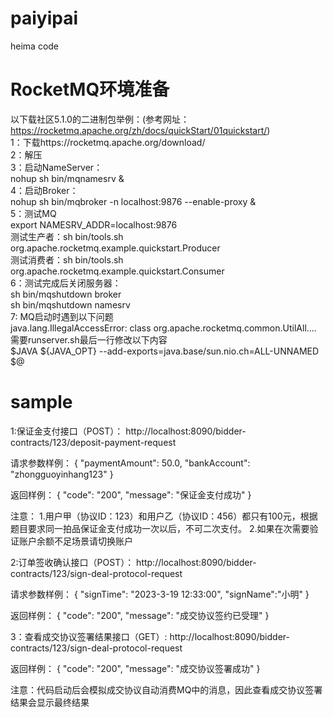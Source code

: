 # paiyipai
heima code

# RocketMQ环境准备
以下载社区5.1.0的二进制包举例：(参考网址：https://rocketmq.apache.org/zh/docs/quickStart/01quickstart/)
<br>1：下载https://rocketmq.apache.org/download/
<br>2：解压
<br>3：启动NameServer：
<br> nohup sh bin/mqnamesrv &
<br>4：启动Broker：
<br> nohup sh bin/mqbroker -n localhost:9876 --enable-proxy &
<br>5：测试MQ
<br>    export NAMESRV_ADDR=localhost:9876
<br>    测试生产者：sh bin/tools.sh org.apache.rocketmq.example.quickstart.Producer
<br>   测试消费者：sh bin/tools.sh org.apache.rocketmq.example.quickstart.Consumer
<br>6：测试完成后关闭服务器：
<br>    sh bin/mqshutdown broker
<br>    sh bin/mqshutdown namesrv
<br>7: MQ启动时遇到以下问题<br>
java.lang.IllegalAccessError: class org.apache.rocketmq.common.UtilAll....
需要runserver.sh最后一行修改以下内容
<br> $JAVA ${JAVA_OPT} --add-exports=java.base/sun.nio.ch=ALL-UNNAMED $@

# sample
1:保证金支付接口（POST）：
http://localhost:8090/bidder-contracts/123/deposit-payment-request

请求参数样例：
{
"paymentAmount": 50.0,
"bankAccount": "zhongguoyinhang123"
}

返回样例：
{
"code": "200",
"message": "保证金支付成功"
}

注意：
    1.用户甲（协议ID：123）和用户乙（协议ID：456）都只有100元，根据题目要求同一拍品保证金支付成功一次以后，不可二次支付。
    2.如果在次需要验证账户余额不足场景请切换账户



2:订单签收确认接口（POST）：
http://localhost:8090/bidder-contracts/123/sign-deal-protocol-request

请求参数样例：
{
"signTime": "2023-3-19 12:33:00",
"signName":"小明"
}

返回样例：
{
"code": "200",
"message": "成交协议签约已受理"
}


3：查看成交协议签署结果接口（GET）:
http://localhost:8090/bidder-contracts/123/sign-deal-protocol-request

返回样例：
{
"code": "200",
"message": "成交协议签署成功"
}

注意：代码启动后会模拟成交协议自动消费MQ中的消息，因此查看成交协议签署结果会显示最终结果